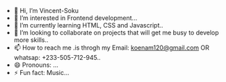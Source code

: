 - 👋 Hi, I’m Vincent-Soku
- 👀 I’m interested in Frontend development...
- 🌱 I’m currently learning HTML, CSS and Javascript..
- 💞️ I’m looking to collaborate on projects that will get me busy to develop more skills..
- 📫 How to reach me .is throgh my Email: koenam120@gmail.com OR whatsap: +233-505-712-945..
- 😄 Pronouns: ...
- ⚡ Fun fact: Music...

<!---
Vincent-Soku/Vincent-Soku is a ✨ special ✨ repository because its `README.md` (this file) appears on your GitHub profile.
You can click the Preview link to take a look at your changes.
--->
